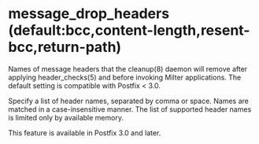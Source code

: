 # message_drop_headers (default:bcc,content-length,resent-bcc,return-path) 

 Names of message headers that the cleanup(8) daemon will remove
after applying header_checks(5) and before invoking Milter applications.
The default setting is compatible with Postfix &lt; 3.0. 

 Specify a list of header names, separated by comma or space.
Names are matched in a case-insensitive manner.  The list of supported
header names is limited only by available memory.  

 This feature is available in Postfix 3.0 and later. 


